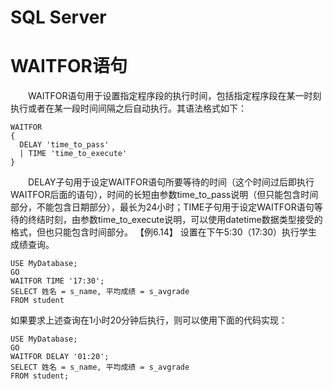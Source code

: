 # SQL Server

#  WAITFOR语句

　　WAITFOR语句用于设置指定程序段的执行时间，包括指定程序段在某一时刻执行或者在某一段时间间隔之后自动执行。其语法格式如下：

```
WAITFOR
{
  DELAY 'time_to_pass'
  | TIME 'time_to_execute'   
}
```

 

　　DELAY子句用于设定WAITFOR语句所要等待的时间（这个时间过后即执行WAITFOR后面的语句），时间的长短由参数time_to_pass说明（但只能包含时间部分，不能包含日期部分），最长为24小时；TIME子句用于设定WAITFOR语句等待的终结时刻，由参数time_to_execute说明，可以使用datetime数据类型接受的格式，但也只能包含时间部分。 
【例6.14】 设置在下午5:30（17:30）执行学生成绩查询。

```
USE MyDatabase;
GO
WAITFOR TIME '17:30';
SELECT 姓名 = s_name, 平均成绩 = s_avgrade
FROM student
```

 

如果要求上述查询在1小时20分钟后执行，则可以使用下面的代码实现：

```
USE MyDatabase;
GO
WAITFOR DELAY '01:20';
SELECT 姓名 = s_name, 平均成绩 = s_avgrade
FROM student;
```

 